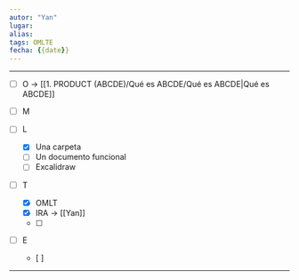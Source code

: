 ```yaml
---
autor: "Yan"
lugar:
alias:
tags: OMLTE
fecha: {{date}}
---
```


- - -

- [ ] O -> [[1. PRODUCT (ABCDE)/Qué es ABCDE/Qué es ABCDE|Qué es ABCDE]]

- [ ] M

- [ ] L
	- [x] Una carpeta
	- [ ] Un documento funcional
	- [ ] Excalidraw

- [ ] T
	- [x] OMLT 
	- [x] IRA -> [[Yan]]
	- [ ] 

- [ ] E
	- [ ] 
- - -
